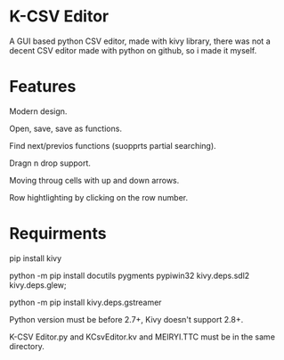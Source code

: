 # K-CSV Editor

A GUI based python CSV editor, made with kivy library, there was not a decent CSV editor made with python on github, so i made it myself.

# Features

Modern design.

Open, save, save as functions.

Find next/previos functions (suopprts partial searching).

Dragn n drop support.

Moving throug cells with up and down arrows.

Row hightlighting by clicking on the row number.


# Requirments

pip install kivy

python -m pip install docutils pygments pypiwin32 kivy.deps.sdl2 kivy.deps.glew;

python -m pip install kivy.deps.gstreamer

Python version must be before 2.7+, Kivy doesn't support 2.8+.

K-CSV Editor.py and KCsvEditor.kv and MEIRYI.TTC must be in the same directory.
